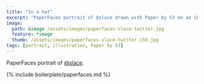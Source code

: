 ```yaml
---
title: "In a hat"
excerpt: "PaperFaces portrait of @slace drawn with Paper by 53 on an iPad."
image: 
  path: &image /assets/images/paperfaces-slace-twitter.jpg 
  feature: *image
  thumb: /assets/images/paperfaces-slace-twitter-150.jpg
tags: [portrait, illustration, Paper by 53]
---
```


PaperFaces portrait of [@slace](http://twitter.com/slace).

{% include boilerplate/paperfaces.md %}
